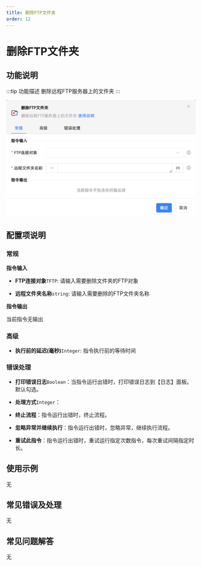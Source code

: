```yaml
---
title: 删除FTP文件夹
order: 12
---
```


# 删除FTP文件夹

## 功能说明

:::tip 功能描述
删除远程FTP服务器上的文件夹
:::

![删除FTP文件夹](../../../assets/删除FTP文件夹_command.png)

## 配置项说明

### 常规

**指令输入**

- **FTP连接对象**`TFTP`: 请输入需要删除文件夹的FTP对象

- **远程文件夹名称**`string`: 请输入需要删除的FTP文件夹名称


**指令输出**

当前指令无输出

### 高级

- **执行前的延迟(毫秒)**`Integer`: 指令执行前的等待时间

### 错误处理

- **打印错误日志**`Boolean`：当指令运行出错时，打印错误日志到【日志】面板。默认勾选。

- **处理方式**`Integer`：

 - **终止流程**：指令运行出错时，终止流程。

 - **忽略异常并继续执行**：指令运行出错时，忽略异常，继续执行流程。

 - **重试此指令**：指令运行出错时，重试运行指定次数指令，每次重试间隔指定时长。

## 使用示例
无

## 常见错误及处理

无

## 常见问题解答

无

